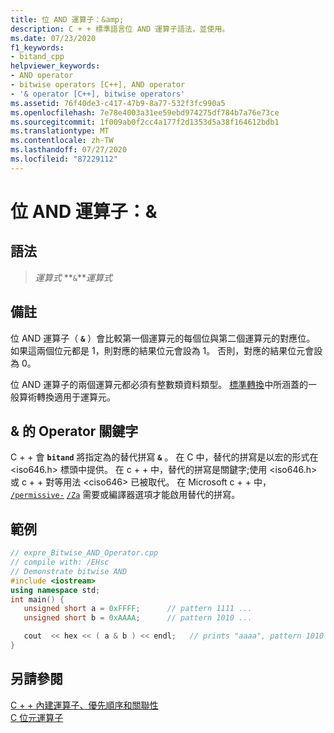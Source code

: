 ```yaml
---
title: 位 AND 運算子：&amp;
description: C + + 標準語言位 AND 運算子語法，並使用。
ms.date: 07/23/2020
f1_keywords:
- bitand_cpp
helpviewer_keywords:
- AND operator
- bitwise operators [C++], AND operator
- '& operator [C++], bitwise operators'
ms.assetid: 76f40de3-c417-47b9-8a77-532f3fc990a5
ms.openlocfilehash: 7e78e4003a31ee59ebd974275df784b7a76e73ce
ms.sourcegitcommit: 1f009ab0f2cc4a177f2d1353d5a38f164612bdb1
ms.translationtype: MT
ms.contentlocale: zh-TW
ms.lasthandoff: 07/27/2020
ms.locfileid: "87229112"
---
```

# <a name="bitwise-and-operator-amp"></a>位 AND 運算子：&amp;

## <a name="syntax"></a>語法

> *運算式* **`&`***運算式*

## <a name="remarks"></a>備註

位 AND 運算子（ **`&`** ）會比較第一個運算元的每個位與第二個運算元的對應位。 如果這兩個位元都是 1，則對應的結果位元會設為 1。 否則，對應的結果位元會設為 0。

位 AND 運算子的兩個運算元都必須有整數類資料類型。 [標準轉換](standard-conversions.md)中所涵蓋的一般算術轉換適用于運算元。

## <a name="operator-keyword-for-"></a>& 的 Operator 關鍵字

C + + 會 **`bitand`** 將指定為的替代拼寫 **`&`** 。 在 C 中，替代的拼寫是以宏的形式在 \<iso646.h> 標頭中提供。 在 c + + 中，替代的拼寫是關鍵字;使用 \<iso646.h> 或 c + + 對等用法 \<ciso646> 已被取代。 在 Microsoft c + + 中， [`/permissive-`](../build/reference/permissive-standards-conformance.md) [`/Za`](../build/reference/za-ze-disable-language-extensions.md) 需要或編譯器選項才能啟用替代的拼寫。

## <a name="example"></a>範例

```cpp
// expre_Bitwise_AND_Operator.cpp
// compile with: /EHsc
// Demonstrate bitwise AND
#include <iostream>
using namespace std;
int main() {
   unsigned short a = 0xFFFF;      // pattern 1111 ...
   unsigned short b = 0xAAAA;      // pattern 1010 ...

   cout  << hex << ( a & b ) << endl;   // prints "aaaa", pattern 1010 ...
}
```

## <a name="see-also"></a>另請參閱

[C + + 內建運算子、優先順序和關聯性](cpp-built-in-operators-precedence-and-associativity.md)<br/>
[C 位元運算子](../c-language/c-bitwise-operators.md)
